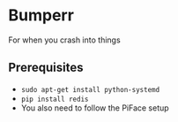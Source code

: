 # Bumperr

For when you crash into things

## Prerequisites

- `sudo apt-get install python-systemd`
- `pip install redis`
- You also need to follow the PiFace setup